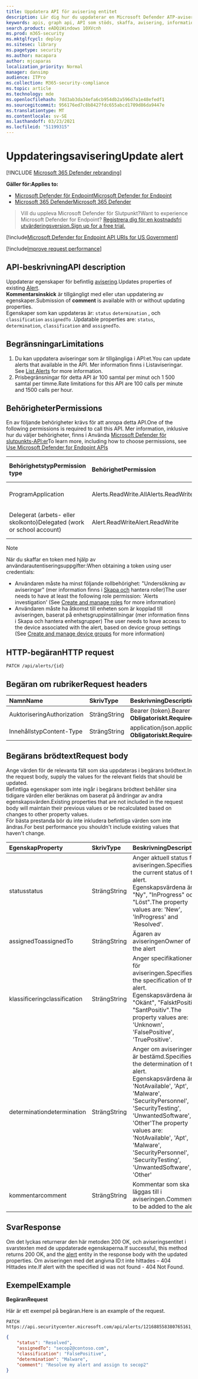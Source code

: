 ```yaml
---
title: Uppdatera API för avisering entitet
description: Lär dig hur du uppdaterar en Microsoft Defender ATP-avisering med hjälp av detta API. Du kan uppdatera status, determination, klassificering och tilldeladeTill-egenskaper.
keywords: apis, graph api, API som stöds, skaffa, avisering, information, id
search.product: eADQiWindows 10XVcnh
ms.prod: m365-security
ms.mktglfcycl: deploy
ms.sitesec: library
ms.pagetype: security
ms.author: macapara
author: mjcaparas
localization_priority: Normal
manager: dansimp
audience: ITPro
ms.collection: M365-security-compliance
ms.topic: article
ms.technology: mde
ms.openlocfilehash: 7dd3ab3da34efa6cb954db2a596d7a1e48efedf1
ms.sourcegitcommit: 956176ed7c8b8427fdc655abcd1709d86da9447e
ms.translationtype: MT
ms.contentlocale: sv-SE
ms.lasthandoff: 03/23/2021
ms.locfileid: "51199315"
---
```

# <a name="update-alert"></a><span data-ttu-id="56e25-105">Uppdateringsavisering</span><span class="sxs-lookup"><span data-stu-id="56e25-105">Update alert</span></span>

[!INCLUDE [Microsoft 365 Defender rebranding](../../includes/microsoft-defender.md)]

<span data-ttu-id="56e25-106">**Gäller för:**</span><span class="sxs-lookup"><span data-stu-id="56e25-106">**Applies to:**</span></span>
- [<span data-ttu-id="56e25-107">Microsoft Defender för Endpoint</span><span class="sxs-lookup"><span data-stu-id="56e25-107">Microsoft Defender for Endpoint</span></span>](https://go.microsoft.com/fwlink/?linkid=2154037)
- [<span data-ttu-id="56e25-108">Microsoft 365 Defender</span><span class="sxs-lookup"><span data-stu-id="56e25-108">Microsoft 365 Defender</span></span>](https://go.microsoft.com/fwlink/?linkid=2118804)

> <span data-ttu-id="56e25-109">Vill du uppleva Microsoft Defender för Slutpunkt?</span><span class="sxs-lookup"><span data-stu-id="56e25-109">Want to experience Microsoft Defender for Endpoint?</span></span> [<span data-ttu-id="56e25-110">Registrera dig för en kostnadsfri utvärderingsversion.</span><span class="sxs-lookup"><span data-stu-id="56e25-110">Sign up for a free trial.</span></span>](https://www.microsoft.com/microsoft-365/windows/microsoft-defender-atp?ocid=docs-wdatp-exposedapis-abovefoldlink) 

[!include[Microsoft Defender for Endpoint API URIs for US Government](../../includes/microsoft-defender-api-usgov.md)]

[!include[Improve request performance](../../includes/improve-request-performance.md)]


## <a name="api-description"></a><span data-ttu-id="56e25-111">API-beskrivning</span><span class="sxs-lookup"><span data-stu-id="56e25-111">API description</span></span>
<span data-ttu-id="56e25-112">Uppdaterar egenskaper för befintlig [avisering](alerts.md).</span><span class="sxs-lookup"><span data-stu-id="56e25-112">Updates properties of existing [Alert](alerts.md).</span></span>
<br><span data-ttu-id="56e25-113">**Kommentarsinskick** är tillgängligt med eller utan uppdatering av egenskaper.</span><span class="sxs-lookup"><span data-stu-id="56e25-113">Submission of **comment** is available with or without updating properties.</span></span>
<br><span data-ttu-id="56e25-114">Egenskaper som kan uppdateras är: ```status``` ```determination``` , och ```classification``` ```assignedTo``` .</span><span class="sxs-lookup"><span data-stu-id="56e25-114">Updatable properties are: ```status```, ```determination```, ```classification``` and ```assignedTo```.</span></span>


## <a name="limitations"></a><span data-ttu-id="56e25-115">Begränsningar</span><span class="sxs-lookup"><span data-stu-id="56e25-115">Limitations</span></span>
1. <span data-ttu-id="56e25-116">Du kan uppdatera aviseringar som är tillgängliga i API:et.</span><span class="sxs-lookup"><span data-stu-id="56e25-116">You can update alerts that available in the API.</span></span> <span data-ttu-id="56e25-117">Mer information finns i Listaviseringar. [](get-alerts.md)</span><span class="sxs-lookup"><span data-stu-id="56e25-117">See [List Alerts](get-alerts.md) for more information.</span></span>
2. <span data-ttu-id="56e25-118">Prisbegränsningar för detta API är 100 samtal per minut och 1 500 samtal per timme.</span><span class="sxs-lookup"><span data-stu-id="56e25-118">Rate limitations for this API are 100 calls per minute and 1500 calls per hour.</span></span>


## <a name="permissions"></a><span data-ttu-id="56e25-119">Behörigheter</span><span class="sxs-lookup"><span data-stu-id="56e25-119">Permissions</span></span>
<span data-ttu-id="56e25-120">En av följande behörigheter krävs för att anropa detta API.</span><span class="sxs-lookup"><span data-stu-id="56e25-120">One of the following permissions is required to call this API.</span></span> <span data-ttu-id="56e25-121">Mer information, inklusive hur du väljer behörigheter, finns i Använda [Microsoft Defender för slutpunkts-API:er](apis-intro.md)</span><span class="sxs-lookup"><span data-stu-id="56e25-121">To learn more, including how to choose permissions, see [Use Microsoft Defender for Endpoint APIs](apis-intro.md)</span></span>

<span data-ttu-id="56e25-122">Behörighetstyp</span><span class="sxs-lookup"><span data-stu-id="56e25-122">Permission type</span></span> |   <span data-ttu-id="56e25-123">Behörighet</span><span class="sxs-lookup"><span data-stu-id="56e25-123">Permission</span></span>  |   <span data-ttu-id="56e25-124">Visningsnamn för behörighet</span><span class="sxs-lookup"><span data-stu-id="56e25-124">Permission display name</span></span>
:---|:---|:---
<span data-ttu-id="56e25-125">Program</span><span class="sxs-lookup"><span data-stu-id="56e25-125">Application</span></span> |   <span data-ttu-id="56e25-126">Alerts.ReadWrite.All</span><span class="sxs-lookup"><span data-stu-id="56e25-126">Alerts.ReadWrite.All</span></span> |  <span data-ttu-id="56e25-127">"Läs och skriv alla aviseringar"</span><span class="sxs-lookup"><span data-stu-id="56e25-127">'Read and write all alerts'</span></span>
<span data-ttu-id="56e25-128">Delegerat (arbets- eller skolkonto)</span><span class="sxs-lookup"><span data-stu-id="56e25-128">Delegated (work or school account)</span></span> | <span data-ttu-id="56e25-129">Alert.ReadWrite</span><span class="sxs-lookup"><span data-stu-id="56e25-129">Alert.ReadWrite</span></span> | <span data-ttu-id="56e25-130">"Aviseringar om läsning och skrivning"</span><span class="sxs-lookup"><span data-stu-id="56e25-130">'Read and write alerts'</span></span>

>[!Note]
> <span data-ttu-id="56e25-131">När du skaffar en token med hjälp av användarautentiseringsuppgifter:</span><span class="sxs-lookup"><span data-stu-id="56e25-131">When obtaining a token using user credentials:</span></span>
>- <span data-ttu-id="56e25-132">Användaren måste ha minst följande rollbehörighet: "Undersökning av aviseringar" (mer information finns i [Skapa och](user-roles.md) hantera roller)</span><span class="sxs-lookup"><span data-stu-id="56e25-132">The user needs to have at least the following role permission: 'Alerts investigation' (See [Create and manage roles](user-roles.md) for more information)</span></span>
>- <span data-ttu-id="56e25-133">Användaren måste ha åtkomst till enheten som är kopplad till aviseringen, baserat på enhetsgruppinställningar (mer information finns i Skapa och hantera enhetsgrupper) [](machine-groups.md)</span><span class="sxs-lookup"><span data-stu-id="56e25-133">The user needs to have access to the device associated with the alert, based on device group settings (See [Create and manage device groups](machine-groups.md) for more information)</span></span>

## <a name="http-request"></a><span data-ttu-id="56e25-134">HTTP-begäran</span><span class="sxs-lookup"><span data-stu-id="56e25-134">HTTP request</span></span>
```
PATCH /api/alerts/{id}
```

## <a name="request-headers"></a><span data-ttu-id="56e25-135">Begäran om rubriker</span><span class="sxs-lookup"><span data-stu-id="56e25-135">Request headers</span></span>

<span data-ttu-id="56e25-136">Namn</span><span class="sxs-lookup"><span data-stu-id="56e25-136">Name</span></span> | <span data-ttu-id="56e25-137">Skriv</span><span class="sxs-lookup"><span data-stu-id="56e25-137">Type</span></span> | <span data-ttu-id="56e25-138">Beskrivning</span><span class="sxs-lookup"><span data-stu-id="56e25-138">Description</span></span>
:---|:---|:---
<span data-ttu-id="56e25-139">Auktorisering</span><span class="sxs-lookup"><span data-stu-id="56e25-139">Authorization</span></span> | <span data-ttu-id="56e25-140">Sträng</span><span class="sxs-lookup"><span data-stu-id="56e25-140">String</span></span> | <span data-ttu-id="56e25-141">Bearer {token}.</span><span class="sxs-lookup"><span data-stu-id="56e25-141">Bearer {token}.</span></span> <span data-ttu-id="56e25-142">**Obligatoriskt.**</span><span class="sxs-lookup"><span data-stu-id="56e25-142">**Required**.</span></span>
<span data-ttu-id="56e25-143">Innehållstyp</span><span class="sxs-lookup"><span data-stu-id="56e25-143">Content-Type</span></span> | <span data-ttu-id="56e25-144">Sträng</span><span class="sxs-lookup"><span data-stu-id="56e25-144">String</span></span> | <span data-ttu-id="56e25-145">application/json.</span><span class="sxs-lookup"><span data-stu-id="56e25-145">application/json.</span></span> <span data-ttu-id="56e25-146">**Obligatoriskt.**</span><span class="sxs-lookup"><span data-stu-id="56e25-146">**Required**.</span></span>


## <a name="request-body"></a><span data-ttu-id="56e25-147">Begärans brödtext</span><span class="sxs-lookup"><span data-stu-id="56e25-147">Request body</span></span>
<span data-ttu-id="56e25-148">Ange värden för de relevanta fält som ska uppdateras i begärans brödtext.</span><span class="sxs-lookup"><span data-stu-id="56e25-148">In the request body, supply the values for the relevant fields that should be updated.</span></span>
<br><span data-ttu-id="56e25-149">Befintliga egenskaper som inte ingår i begärans brödtext behåller sina tidigare värden eller beräknas om baserat på ändringar av andra egenskapsvärden.</span><span class="sxs-lookup"><span data-stu-id="56e25-149">Existing properties that are not included in the request body will maintain their previous values or be recalculated based on changes to other property values.</span></span> 
<br><span data-ttu-id="56e25-150">För bästa prestanda bör du inte inkludera befintliga värden som inte ändras.</span><span class="sxs-lookup"><span data-stu-id="56e25-150">For best performance you shouldn't include existing values that haven't change.</span></span>

<span data-ttu-id="56e25-151">Egenskap</span><span class="sxs-lookup"><span data-stu-id="56e25-151">Property</span></span> | <span data-ttu-id="56e25-152">Skriv</span><span class="sxs-lookup"><span data-stu-id="56e25-152">Type</span></span> | <span data-ttu-id="56e25-153">Beskrivning</span><span class="sxs-lookup"><span data-stu-id="56e25-153">Description</span></span>
:---|:---|:---
<span data-ttu-id="56e25-154">status</span><span class="sxs-lookup"><span data-stu-id="56e25-154">status</span></span> | <span data-ttu-id="56e25-155">Sträng</span><span class="sxs-lookup"><span data-stu-id="56e25-155">String</span></span> | <span data-ttu-id="56e25-156">Anger aktuell status för aviseringen.</span><span class="sxs-lookup"><span data-stu-id="56e25-156">Specifies the current status of the alert.</span></span> <span data-ttu-id="56e25-157">Egenskapsvärdena är: "Ny", "InProgress" och "Löst".</span><span class="sxs-lookup"><span data-stu-id="56e25-157">The property values are: 'New', 'InProgress' and 'Resolved'.</span></span>
<span data-ttu-id="56e25-158">assignedTo</span><span class="sxs-lookup"><span data-stu-id="56e25-158">assignedTo</span></span> | <span data-ttu-id="56e25-159">Sträng</span><span class="sxs-lookup"><span data-stu-id="56e25-159">String</span></span> | <span data-ttu-id="56e25-160">Ägaren av aviseringen</span><span class="sxs-lookup"><span data-stu-id="56e25-160">Owner of the alert</span></span>
<span data-ttu-id="56e25-161">klassificering</span><span class="sxs-lookup"><span data-stu-id="56e25-161">classification</span></span> | <span data-ttu-id="56e25-162">Sträng</span><span class="sxs-lookup"><span data-stu-id="56e25-162">String</span></span> | <span data-ttu-id="56e25-163">Anger specifikationen för aviseringen.</span><span class="sxs-lookup"><span data-stu-id="56e25-163">Specifies the specification of the alert.</span></span> <span data-ttu-id="56e25-164">Egenskapsvärdena är: "Okänt", "FalsktPositiv", "SantPositiv".</span><span class="sxs-lookup"><span data-stu-id="56e25-164">The property values are: 'Unknown', 'FalsePositive', 'TruePositive'.</span></span> 
<span data-ttu-id="56e25-165">determination</span><span class="sxs-lookup"><span data-stu-id="56e25-165">determination</span></span> | <span data-ttu-id="56e25-166">Sträng</span><span class="sxs-lookup"><span data-stu-id="56e25-166">String</span></span> | <span data-ttu-id="56e25-167">Anger om aviseringen är bestämd.</span><span class="sxs-lookup"><span data-stu-id="56e25-167">Specifies the determination of the alert.</span></span> <span data-ttu-id="56e25-168">Egenskapsvärdena är: 'NotAvailable', 'Apt', 'Malware', 'SecurityPersonnel', 'SecurityTesting', 'UnwantedSoftware', 'Other'</span><span class="sxs-lookup"><span data-stu-id="56e25-168">The property values are: 'NotAvailable', 'Apt', 'Malware', 'SecurityPersonnel', 'SecurityTesting', 'UnwantedSoftware', 'Other'</span></span>
<span data-ttu-id="56e25-169">kommentar</span><span class="sxs-lookup"><span data-stu-id="56e25-169">comment</span></span> | <span data-ttu-id="56e25-170">Sträng</span><span class="sxs-lookup"><span data-stu-id="56e25-170">String</span></span> | <span data-ttu-id="56e25-171">Kommentar som ska läggas till i aviseringen.</span><span class="sxs-lookup"><span data-stu-id="56e25-171">Comment to be added to the alert.</span></span>

## <a name="response"></a><span data-ttu-id="56e25-172">Svar</span><span class="sxs-lookup"><span data-stu-id="56e25-172">Response</span></span>
<span data-ttu-id="56e25-173">Om det lyckas returnerar den här metoden [](alerts.md) 200 OK, och aviseringsentitet i svarstexten med de uppdaterade egenskaperna.</span><span class="sxs-lookup"><span data-stu-id="56e25-173">If successful, this method returns 200 OK, and the [alert](alerts.md) entity in the response body with the updated properties.</span></span> <span data-ttu-id="56e25-174">Om aviseringen med det angivna ID:t inte hittades – 404 Hittades inte.</span><span class="sxs-lookup"><span data-stu-id="56e25-174">If alert with the specified id was not found - 404 Not Found.</span></span>


## <a name="example"></a><span data-ttu-id="56e25-175">Exempel</span><span class="sxs-lookup"><span data-stu-id="56e25-175">Example</span></span>

<span data-ttu-id="56e25-176">**Begäran**</span><span class="sxs-lookup"><span data-stu-id="56e25-176">**Request**</span></span>

<span data-ttu-id="56e25-177">Här är ett exempel på begäran.</span><span class="sxs-lookup"><span data-stu-id="56e25-177">Here is an example of the request.</span></span>

```http
PATCH https://api.securitycenter.microsoft.com/api/alerts/121688558380765161_2136280442
```

```json
{
    "status": "Resolved",
    "assignedTo": "secop2@contoso.com",
    "classification": "FalsePositive",
    "determination": "Malware",
    "comment": "Resolve my alert and assign to secop2"
}
```

